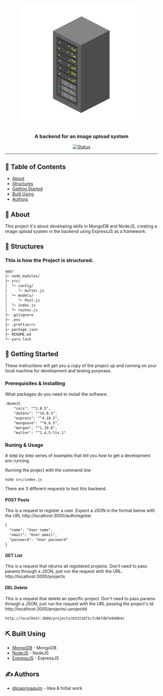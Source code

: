 <p align="center">
  <a href="" rel="noopener">
 <img width=400px height=400px src="server_logo.png" alt="Project logo"></a>
</p>

<h3 align="center">A backend for an image upload system</h3>

<div align="center">

[![Status](https://img.shields.io/badge/status-active-success.svg)]()

</div>

---

## 📝 Table of Contents

-   [About](#about)
-   [Structures](#structures)
-   [Getting Started](#getting_started)
-   [Built Using](#built_using)
-   [Authors](#authors)

## 🧐 About <a name = "about"></a>

This project it's about developing skills in MongoDB and NodeJS, creating a image upload system in the backend using ExpressJS as a framework.

## 📁 Structures <a name="structures"></a>

### This is how the Project is structured.

```
app/
├─ node_modules/
├─ src/
│  └─ config/
│     └─ multer.js
│  └─ models/
│     └─ Post.js
│  └─ index.js
│  └─ routes.js
├─ .gitignore
├─ .env
├─ .prettierrc
├─ package.json
├─ README.md
└─ yarn.lock
```

## 🏁 Getting Started <a name = "getting_started"></a>

These instructions will get you a copy of the project up and running on your local machine for development and testing purposes.

### Prerequisites & Installing

What packages do you need to install the software.

```
-NodeJS
    "cors": "^2.8.5",
    "dotenv": "^16.0.3",
    "express": "^4.18.2",
    "mongoose": "^6.6.5",
    "morgan": "^1.10.0",
    "multer": "^1.4.5-lts.1"
```

### Runing & Usage

A step by step series of examples that tell you how to get a development env running.

Running the project with the command line

```
node src/index.js
```

There are 3 different requests to test this backend.

#### POST Posts

This is a request to register a user. Expect a JSON in the format below with the URL http://localhost:3000/auth/register

```
{
  "name": "User name",
  "email": "User email",
  "password": "User password"
}
```

#### GET List

This is a request that returns all registered projects. Don't need to pass params through a JSON, just run the request with the URL: http://localhost:3000/projects

#### DEL Delete

This is a request that delete an specific project. Don't need to pass params through a JSON, just run the request with the URL passing the project's Id: http://localhost:3000/projects/+projectId

```
http://localhost:3000/projects/633216f1c7c06fdbfe9dd64c
```

## ⛏️ Built Using <a name = "built_using"></a>

-   [MongoDB](https://www.mongodb.com/) - MongoDB
-   [NodeJS](https://nodejs.org/en/) - NodeJS
-   [ExpressJS](https://expressjs.com/) - ExpressJS

## ✍️ Authors <a name = "authors"></a>

-   [@joaorjoaquim](https://github.com/joaorjoaquim) - Idea & Initial work
